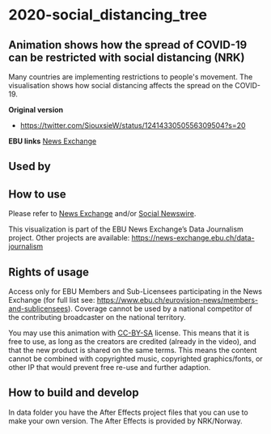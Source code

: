 # 2020-social_distancing_tree

## Animation shows how the spread of COVID-19 can be restricted with social distancing (NRK)

Many countries are implementing restrictions to people's movement. The visualisation shows how social distancing affects the spread on the COVID-19.

**Original version**
* https://twitter.com/SiouxsieW/status/1241433050556309504?s=20

**EBU links**
[News Exchange](https://news-exchange.ebu.ch/item_detail/995f5ed39e287efcdc05ac24761dec19/2020_21014617)

**Used by**
-

## How to use

Please refer to [News Exchange](https://news-exchange.ebu.ch/item_detail/995f5ed39e287efcdc05ac24761dec19/2020_21014617) and/or [Social Newswire]().

This visualization is part of the EBU News Exchange’s Data Journalism project. Other projects are available: https://news-exchange.ebu.ch/data-journalism

## Rights of usage

Access only for EBU Members and Sub-Licensees participating in the News Exchange (for full list see: https://www.ebu.ch/eurovision-news/members-and-sublicensees). Coverage cannot be used by a national competitor of the contributing broadcaster on the national territory.

You may use this animation with [CC-BY-SA](https://creativecommons.org/licenses/by-sa/4.0/legalcode) license. This means that it is free to use, as long as the creators are credited (already in the video), and that the new product is shared on the same terms. This means the content cannot be combined with copyrighted music, copyrighted graphics/fonts, or other IP that would prevent free re-use and further adaption.

## How to build and develop

In data folder you have the After Effects project files that you can use to make your own version. The After Effects is provided by NRK/Norway.